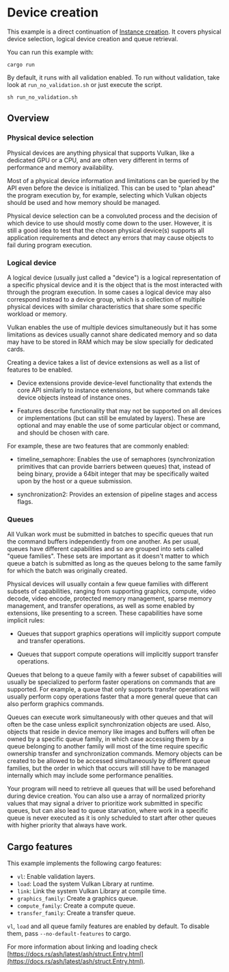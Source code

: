 # Device creation

This example is a direct continuation of
[Instance creation](https://github.com/ZakStar17/ash-by-example/tree/main/instance).
It covers physical device selection, logical device creation and queue retrieval.

You can run this example with:

`cargo run`

By default, it runs with all validation enabled. To run without validation, take look at `run_no_validation.sh` or just execute the script.

`sh run_no_validation.sh`

## Overview

### Physical device selection

Physical devices are anything physical that supports Vulkan, like a dedicated GPU or a CPU, and are often very different in terms of performance and memory availability.

Most of a physical device information and limitations can be queried by the API even before the device is initialized. This can be used to "plan ahead" the program execution by, for example, selecting which Vulkan objects should be used and how memory should be managed.

Physical device selection can be a convoluted process and the decision of which device to use should mostly come down to the user. However, it is still a good idea to test that the chosen physical device(s) supports all application requirements and detect any errors that may cause objects to fail during program execution.

### Logical device

A logical device (usually just called a "device") is a logical representation of a specific physical device and it is the object that is the most interacted with through the program execution. In some cases a logical device may also correspond instead to a device group, which is a collection of multiple physical devices with similar characteristics that share some specific workload or memory.

Vulkan enables the use of multiple devices simultaneously but it has some limitations as devices usually cannot share dedicated memory and so data may have to be stored in RAM which may be slow specially for dedicated cards.

Creating a device takes a list of device extensions as well as a list of features to be enabled.

- Device extensions provide device-level functionality that extends the core API similarly to instance extensions, but where commands take device objects instead of instance ones.

- Features describe functionality that may not be supported on all devices or implementations (but can still be emulated by layers). These are optional and may enable the use of some particular object or command, and should be chosen with care.

For example, these are two features that are commonly enabled:

- timeline_semaphore: Enables the use of semaphores (synchronization primitives that can provide barriers between queues) that, instead of being binary, provide a 64bit integer that may be specifically waited upon by the host or a queue submission.

- synchronization2: Provides an extension of pipeline stages and access flags.

### Queues

All Vulkan work must be submitted in batches to specific queues that run the command buffers independently from one another. As per usual, queues have different capabilities and so are grouped into sets called "queue families". These sets are important as it doesn't matter to which queue a batch is submitted as long as the queues belong to the same family for which the batch was originally created.

Physical devices will usually contain a few queue families with different subsets of capabilities, ranging from supporting graphics, compute, video decode, video encode, protected memory management, sparse memory management, and transfer operations, as well as some enabled by extensions, like presenting to a screen. These capabilities have some implicit rules:

- Queues that support graphics operations will implicitly support compute and transfer operations.

- Queues that support compute operations will implicitly support transfer operations.

Queues that belong to a queue family with a fewer subset of capabilities will usually be specialized to perform faster operations on commands that are supported. For example, a queue that only supports transfer operations will usually perform copy operations faster that a more general queue that can also perform graphics commands.

Queues can execute work simultaneously with other queues and that will often be the case unless explicit synchronization objects are used. Also, objects that reside in device memory like images and buffers will often be owned by a specific queue family, in which case accessing them by a queue belonging to another family will most of the time require specific ownership transfer and synchronization commands. Memory objects can be created to be allowed to be accessed simultaneously by different queue families, but the order in which that occurs will still have to be managed internally which may include some performance penalities.

Your program will need to retrieve all queues that will be used beforehand during device creation. You can also use a array of normalized priority values that may signal a driver to prioritize work submitted in specific queues, but can also lead to queue starvation, where work in a specific queue is never executed as it is only scheduled to start after other queues with higher priority that always have work.

## Cargo features

This example implements the following cargo features:

- `vl`: Enable validation layers.
- `load`: Load the system Vulkan Library at runtime.
- `link`: Link the system Vulkan Library at compile time.
- `graphics_family`: Create a graphics queue.
- `compute_family`: Create a compute queue.
- `transfer_family`: Create a transfer queue.

`vl`, `load` and all queue family features are enabled by default. To disable them, pass `--no-default-features` to cargo.

For more information about linking and loading check
[https://docs.rs/ash/latest/ash/struct.Entry.html](https://docs.rs/ash/latest/ash/struct.Entry.html).
